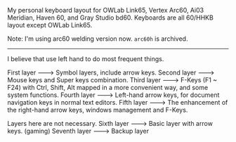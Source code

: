 My personal keyboard layout for OWLab Link65, Vertex Arc60, Ai03 Meridian, Haven 60, and Gray Studio bd60. Keyboards are all 60/HHKB layout except OWLab Link65.

Note: I'm using arc60 welding version now. `arc60h` is archived.

---

I believe that use left hand to do most frequent things.

First layer    ---> Symbol layers, include arrow keys.
Second layer   ---> Mouse keys and Super keys combination.
Third layer    ---> F-Keys (F1 ~ F24) with Ctrl, Shift, Alt mapped in a more convenient way, and some system functions.
Fourth layer   ---> Left-hand arrow keys, for document navigation keys in normal text editors.
Fifth layer    ---> The enhancement of the right-hand arrow keys, windows management and F-Keys.

Layers here are not necessary.
Sixth layer    ---> Basic layer with arrow keys. (gaming)
Seventh layer  ---> Backup layer
